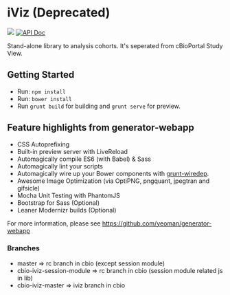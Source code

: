 # iViz (Deprecated)
<a href="https://codeclimate.com/github/cBioPortal/iViz"><img src="https://codeclimate.com/github/cBioPortal/iViz/badges/gpa.svg" /></a>
[![API Doc](https://doclets.io/cBioPortal/iViz/master.svg)](https://doclets.io/cBioPortal/iViz/master)

Stand-alone library to analysis cohorts. It's seperated from cBioPortal Study View.


## Getting Started

- Run: `npm install`
- Run: `bower install`
- Run `grunt build` for building and `grunt serve` for preview.

## Feature highlights from generator-webapp

* CSS Autoprefixing
* Built-in preview server with LiveReload
* Automagically compile ES6 (with Babel) & Sass
* Automagically lint your scripts
* Automagically wire up your Bower components with [grunt-wiredep](#third-party-dependencies).
* Awesome Image Optimization (via OptiPNG, pngquant, jpegtran and gifsicle)
* Mocha Unit Testing with PhantomJS
* Bootstrap for Sass (Optional)
* Leaner Modernizr builds (Optional)

For more information, please see https://github.com/yeoman/generator-webapp

### Branches
- master => rc branch in cbio (except session module)
- cbio-iviz-session-module => rc branch in cbio (session module related js in lib)
- cbio-iviz-master => iviz branch in cbio

